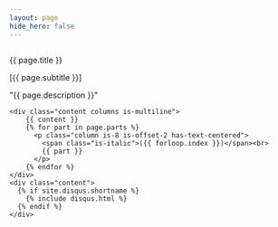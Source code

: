```yaml
---
layout: page
hide_hero: false
---
```


<div class="columns is-multiline mb-6">
  <div class="column is-8 is-offset-2">
    <p class="title is-3 is-size-1 has-text-centered is-family-monospace">
      {{ page.title }}
    </p>
    <p class="subtitle is-3 has-text-centered is-family-monospace">
      [{{ page.subtitle }}]
    </p>
    <p class="subtitle is-4 has-text-centered is-family-monospace mb-6">
      "{{ page.description }}"
    </p>

    <div class="content columns is-multiline">
        {{ content }}
        {% for part in page.parts %}
          <p class="column is-8 is-offset-2 has-text-centered">
            <span class="is-italic">({{ forloop.index }})</span><br>
            {{ part }}
          </p>
        {% endfor %}
    </div>
    <div class="content">
      {% if site.disqus.shortname %}
        {% include disqus.html %}
      {% endif %}
    </div>
  </div>
</div>
